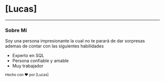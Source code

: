 # [Lucas]

<p align="center">
</p>

---

### Sobre Mí

Soy una persona impresionante la cual no te parará de dar sorpresas
ademas de contar con las siguientes habilidades 

- Experto en SQL
- Persona confiable y amable
- Muy trabajador



<sub>Hecho con ❤ por [Lucas]</sub>
